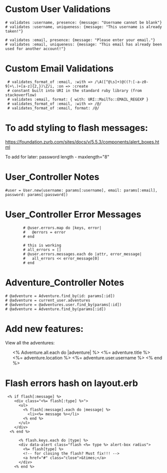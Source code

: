 # Custom User Validations    
    # validates :username, presence: {message: "Username cannot be blank"}
    # validates :username, uniqueness: {message: "This username is already taken!"}

    # validates :email, presence: {message: "Please enter your email."}
    # validates :email, uniqueness: {message: "This email has already been used for another account!"}

# Custom Email Validations
     # validates_format_of :email, :with => /\A([^@\s]+)@((?:[-a-z0-9]+\.)+[a-z]{2,})\Z/i, :on => :create
     # constant built into URI in the standard ruby library (from stackoverflow)
     # validates :email, format: { with: URI::MailTo::EMAIL_REGEXP }
     # validates_format_of :email, :with => /@/ 
     # validates_format_of :email, format: /@/

# To add styling to flash messages:
https://foundation.zurb.com/sites/docs/v/5.5.3/components/alert_boxes.html

To add for later:
password length - maxlength="8"

# User_Controller Notes
    #user = User.new(username: params[:username], email: params[:email], password: params[:password])
    
# User_Controller Error Messages
            # @user.errors.map do |keys, error|
            #   @errors = error
            # end

            # this is working
            # all_errors = []
            # @user.errors.messages.each do |attr, error_message|
            #   all_errors << error_message[0]
            # end

# Adventure_Controller Notes
    # @adventure = Adventure.find_by(id: params[:id])
    # @adventure = current_user.adventures
    # @adventure = @adventures.user.find_by(params[:id])
    # @adventure = Adventure.find_by(params[:id])

# Add new features:
View all the adventures:
<ul>
   <%  Adventure.all.each do |adventure| %>
   <%=  adventure.title %><br>
   <%=  adventure.location %>
   <%= adventure.user.username %>
   <% end %>
  </ul>

# Flash errors hash on layout.erb
     <% if flash[:message] %>
        <div class="<%= flash[:type] %>">
          <ul>
            <% flash[:message].each do |message| %>
              <li><%= message %></li>
            <% end %>
          </ul>
        </div>
      <% end %>

          <% flash.keys.each do |type| %>
          <div data-alert class="flash <%= type %> alert-box radius">
            <%= flash[type] %>
            <!-- for closing the flash? Must fix!!! -->
            <a href="#" class="close">&times;</a>
          </div>
        <% end %>
